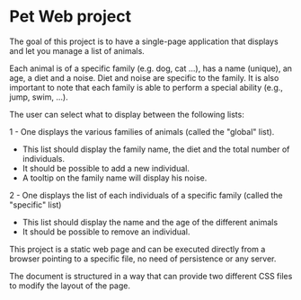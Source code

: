 # Pet Web project

The goal of this project is to have a single-page application that displays and let you manage a list of animals.

Each animal is of a specific family (e.g. dog, cat ...), has a name (unique), an age, a diet and a noise. Diet and noise are specific to the
family. It is also important to note that each family is able to perform a special ability (e.g., jump, swim, ...).

The user can select what to display between the following lists:

1 - One displays the various families of animals (called the "global" list).

- This list should display the family name, the diet and the total number of individuals.
- It should be possible to add a new individual.
- A tooltip on the family name will display his noise.

2 - One displays the list of each individuals of a specific family (called the "specific" list)

- This list should display the name and the age of the different animals
- It should be possible to remove an individual.

This project is a static web page and can be executed directly from a browser pointing to a specific file, no need of persistence or
any server.

The document is structured in a way that can provide two different CSS files to modify the layout of the page.
